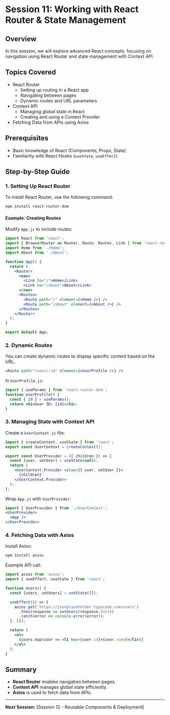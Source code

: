 # Session 11: Working with React Router & State Management

## Overview
In this session, we will explore advanced React concepts, focusing on navigation using React Router and state management with Context API.

## Topics Covered
- React Router
  - Setting up routing in a React app
  - Navigating between pages
  - Dynamic routes and URL parameters
- Context API
  - Managing global state in React
  - Creating and using a Context Provider
- Fetching Data from APIs using Axios

## Prerequisites
- Basic knowledge of React (Components, Props, State)
- Familiarity with React Hooks (`useState`, `useEffect`)

## Step-by-Step Guide

### 1. Setting Up React Router
To install React Router, use the following command:
```bash
npm install react-router-dom
```

#### Example: Creating Routes
Modify `App.js` to include routes:
```jsx
import React from 'react';
import { BrowserRouter as Router, Route, Routes, Link } from 'react-router-dom';
import Home from './Home';
import About from './About';

function App() {
  return (
    <Router>
      <nav>
        <Link to="/">Home</Link>
        <Link to="/about">About</Link>
      </nav>
      <Routes>
        <Route path="/" element={<Home />} />
        <Route path="/about" element={<About />} />
      </Routes>
    </Router>
  );
}

export default App;
```

### 2. Dynamic Routes
You can create dynamic routes to display specific content based on the URL.
```jsx
<Route path="/user/:id" element={<UserProfile />} />
```
In `UserProfile.js`:
```jsx
import { useParams } from 'react-router-dom';
function UserProfile() {
  const { id } = useParams();
  return <h1>User ID: {id}</h1>;
}
```

### 3. Managing State with Context API
Create a `UserContext.js` file:
```jsx
import { createContext, useState } from 'react';
export const UserContext = createContext();

export const UserProvider = ({ children }) => {
  const [user, setUser] = useState(null);
  return (
    <UserContext.Provider value={{ user, setUser }}>
      {children}
    </UserContext.Provider>
  );
};
```
Wrap `App.js` with `UserProvider`:
```jsx
import { UserProvider } from './UserContext';
<UserProvider>
  <App />
</UserProvider>
```

### 4. Fetching Data with Axios
Install Axios:
```bash
npm install axios
```
Example API call:
```jsx
import axios from 'axios';
import { useEffect, useState } from 'react';

function Users() {
  const [users, setUsers] = useState([]);

  useEffect(() => {
    axios.get('https://jsonplaceholder.typicode.com/users')
      .then(response => setUsers(response.data))
      .catch(error => console.error(error));
  }, []);

  return (
    <ul>
      {users.map(user => <li key={user.id}>{user.name}</li>)}
    </ul>
  );
}
```

## Summary
- **React Router** enables navigation between pages.
- **Context API** manages global state efficiently.
- **Axios** is used to fetch data from APIs.

---
**Next Session:** [Session 12 - Reusable Components & Deployment]
